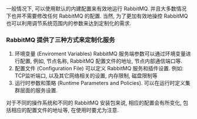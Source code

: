 
一般情况下, 可以使用默认的内建配置来有效地运行 RabbitMQ. 并且大多数情况下也并不需要修改任何 RabbitMQ 的配置. 当然, 为了更加有效地操控 RabbitMQ 也可以利用调节系统范围内的参数来达到定制化的需求.

### RabbitMQ 提供了三种方式来定制化服务

1) 环境变量 (Enviroment Variables) RabbitMQ 服务端参数可以通过环境变量进行配置, 例如, 节点名称, RabbitMQ 配置文件的地址, 节点内部通信端口等.
2) 配置文件 (Configuration File) 可以定义 RabbitMQ 服务和插件设置. 例如: TCP监听端口, 以及其它网络相关的设置, 内存限制, 磁盘限制等
3) 运行时参数和策略 (Runtime Parameters and Policies). 可以在运行时定义集群层面的服务设置.

对于不同的操作系统和不同的 RabbitMQ 安装包来说, 相应的配置会有所变化, 包括相应的配置文件的地址等, 在使用时要尤为注意.
